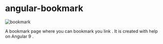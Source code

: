 # angular-bookmark
![bookmark](https://user-images.githubusercontent.com/49576577/87509899-25ccf200-c690-11ea-9bf0-00480c3033ce.png)

A bookmark page where you can bookmark you link .
It is created with help on Angular 9 .
